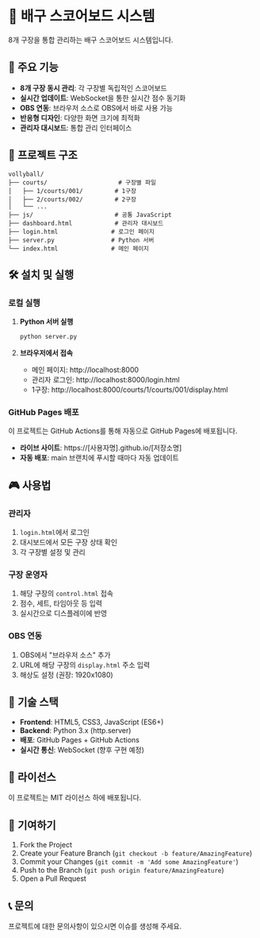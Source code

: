 # 🏐 배구 스코어보드 시스템

8개 구장을 통합 관리하는 배구 스코어보드 시스템입니다.

## 🚀 주요 기능

- **8개 구장 동시 관리**: 각 구장별 독립적인 스코어보드
- **실시간 업데이트**: WebSocket을 통한 실시간 점수 동기화
- **OBS 연동**: 브라우저 소스로 OBS에서 바로 사용 가능
- **반응형 디자인**: 다양한 화면 크기에 최적화
- **관리자 대시보드**: 통합 관리 인터페이스

## 📁 프로젝트 구조

```
vollyball/
├── courts/                    # 구장별 파일
│   ├── 1/courts/001/         # 1구장
│   ├── 2/courts/002/         # 2구장
│   └── ...
├── js/                       # 공통 JavaScript
├── dashboard.html            # 관리자 대시보드
├── login.html               # 로그인 페이지
├── server.py                # Python 서버
└── index.html               # 메인 페이지
```

## 🛠️ 설치 및 실행

### 로컬 실행

1. **Python 서버 실행**
   ```bash
   python server.py
   ```

2. **브라우저에서 접속**
   - 메인 페이지: http://localhost:8000
   - 관리자 로그인: http://localhost:8000/login.html
   - 1구장: http://localhost:8000/courts/1/courts/001/display.html

### GitHub Pages 배포

이 프로젝트는 GitHub Actions를 통해 자동으로 GitHub Pages에 배포됩니다.

- **라이브 사이트**: https://[사용자명].github.io/[저장소명]
- **자동 배포**: main 브랜치에 푸시할 때마다 자동 업데이트

## 🎮 사용법

### 관리자
1. `login.html`에서 로그인
2. 대시보드에서 모든 구장 상태 확인
3. 각 구장별 설정 및 관리

### 구장 운영자
1. 해당 구장의 `control.html` 접속
2. 점수, 세트, 타임아웃 등 입력
3. 실시간으로 디스플레이에 반영

### OBS 연동
1. OBS에서 "브라우저 소스" 추가
2. URL에 해당 구장의 `display.html` 주소 입력
3. 해상도 설정 (권장: 1920x1080)

## 🔧 기술 스택

- **Frontend**: HTML5, CSS3, JavaScript (ES6+)
- **Backend**: Python 3.x (http.server)
- **배포**: GitHub Pages + GitHub Actions
- **실시간 통신**: WebSocket (향후 구현 예정)

## 📝 라이선스

이 프로젝트는 MIT 라이선스 하에 배포됩니다.

## 🤝 기여하기

1. Fork the Project
2. Create your Feature Branch (`git checkout -b feature/AmazingFeature`)
3. Commit your Changes (`git commit -m 'Add some AmazingFeature'`)
4. Push to the Branch (`git push origin feature/AmazingFeature`)
5. Open a Pull Request

## 📞 문의

프로젝트에 대한 문의사항이 있으시면 이슈를 생성해 주세요.
